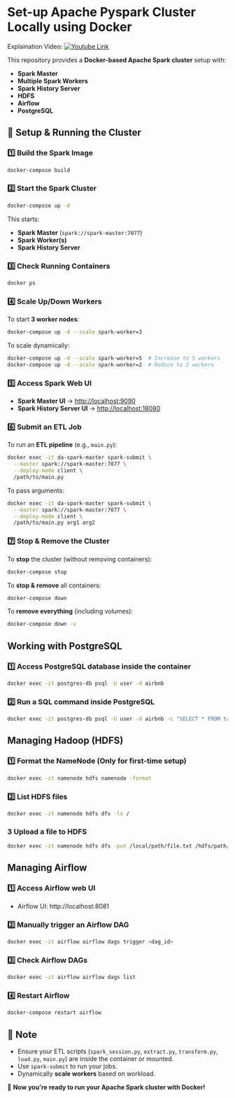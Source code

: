 # Set-up Apache Pyspark Cluster Locally using Docker

Explaination Video:
[![Youtube Link](https://img.youtube.com/vi/Mrp1VAa_HL0/0.jpg)](https://www.youtube.com/watch?v=Mrp1VAa_HL0)

This repository provides a **Docker-based Apache Spark cluster** setup with:
- **Spark Master**
- **Multiple Spark Workers**
- **Spark History Server**
- **HDFS**
- **Airflow**
- **PostgreSQL**

## 🚀 Setup & Running the Cluster

### 1️⃣ **Build the Spark Image**
```bash
docker-compose build
```

### 2️⃣ **Start the Spark Cluster**
```bash
docker-compose up -d
```
This starts:
- **Spark Master** (`spark://spark-master:7077`)
- **Spark Worker(s)**
- **Spark History Server**

### 3️⃣ **Check Running Containers**
```bash
docker ps
```

### 4️⃣ **Scale Up/Down Workers**
To start **3 worker nodes**:
```bash
docker-compose up -d --scale spark-worker=3
```
To scale dynamically:
```bash
docker-compose up -d --scale spark-worker=5  # Increase to 5 workers
docker-compose up -d --scale spark-worker=2  # Reduce to 2 workers
```

### 5️⃣ **Access Spark Web UI**
- **Spark Master UI** → [http://localhost:9090](http://localhost:9090)
- **Spark History Server UI** → [http://localhost:18080](http://localhost:18080)

### 6️⃣ **Submit an ETL Job**
To run an **ETL pipeline** (e.g., `main.py`):
```bash
docker exec -it da-spark-master spark-submit \
  --master spark://spark-master:7077 \
  --deploy-mode client \
  /path/to/main.py
```
To pass arguments:
```bash
docker exec -it da-spark-master spark-submit \
  --master spark://spark-master:7077 \
  --deploy-mode client \
  /path/to/main.py arg1 arg2
```

### 7️⃣ **Stop & Remove the Cluster**
To **stop** the cluster (without removing containers):
```bash
docker-compose stop
```
To **stop & remove** all containers:
```bash
docker-compose down
```
To **remove everything** (including volumes):
```bash
docker-compose down -v
```

## Working with PostgreSQL

### 1️⃣ **Access PostgreSQL database inside the container**
```bash
docker exec -it postgres-db psql -U user -d airbnb
```
### 2️⃣ **Run a SQL command inside PostgreSQL**
```bash
docker exec -it postgres-db psql -U user -d airbnb -c "SELECT * FROM table_name;"
```

## Managing Hadoop (HDFS)

### 1️⃣ **Format the NameNode (Only for first-time setup)**
```bash
docker exec -it namenode hdfs namenode -format
```

### 2️⃣ **List HDFS files**
```bash
docker exec -it namenode hdfs dfs -ls /
```

### 3️ **Upload a file to HDFS**
```bash
docker exec -it namenode hdfs dfs -put /local/path/file.txt /hdfs/path/
```

## Managing Airflow

### 1️⃣ **Access Airflow web UI**
- Airflow UI: http://localhost:8081

### 2️⃣ **Manually trigger an Airflow DAG**
```bash
docker exec -it airflow airflow dags trigger <dag_id>
```

### 3️⃣ **Check Airflow DAGs**
```bash
docker exec -it airflow airflow dags list
```

### 4️⃣ **Restart Airflow**
```bash
docker-compose restart airflow
```

## 📝 Note
- Ensure your ETL scripts (`spark_session.py`, `extract.py`, `transform.py`, `load.py`, `main.py`) are inside the container or mounted.
- Use `spark-submit` to run your jobs.
- Dynamically **scale workers** based on workload.

🚀 **Now you're ready to run your Apache Spark cluster with Docker!**
